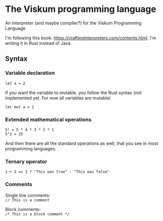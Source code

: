 # The Viskum programming language

An interpreter (and maybe compiler?) for the Viskum Programming Language

I'm following this book: https://craftinginterpreters.com/contents.html. I'm writing it in Rust instead of Java.

## Syntax

### Variable declaration

<code>let a = 2</code>

If you want the variable to mutable, you follow the Rust syntax (not implemented yet. For now all variables are mutable)

<code>let mut a = 2</code>

### Extended mathematical operations

<code>5! = 5 \* 4 \* 3 \* 2 \* 1</code>
<br/>
<code>5^2 = 25</code>

And then there are all the standard operations as well, that you see in most programming languages.

### Ternary operator

<code>1 + 2 == 3 ? "This was true" : "This was false"</code>

### Comments

Single line comments:
<br/>
<code>// This is a comment</code>

Block comments:
<br/>
<code>/\* This is a block comment \*/ </code>
